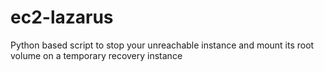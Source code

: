 # ec2-lazarus
Python based script to stop your unreachable instance and mount its root volume on a temporary recovery instance
